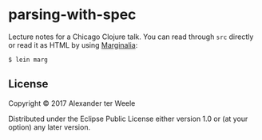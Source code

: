 # parsing-with-spec

Lecture notes for a Chicago Clojure talk. You can read through `src`
directly or read it as HTML by using
[Marginalia](https://github.com/gdeer81/marginalia):

```shellsession
$ lein marg
```

## License

Copyright © 2017 Alexander ter Weele

Distributed under the Eclipse Public License either version 1.0 or (at
your option) any later version.
